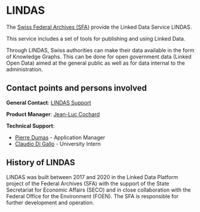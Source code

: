 # LINDAS

The [Swiss Federal Archives (SFA)](https://www.bar.admin.ch/bar/en/home.html) provide the Linked Data Service LINDAS.

This service includes a set of tools for publishing and using Linked Data.

Through LINDAS, Swiss authorities can make their data available in the form of Knowledge Graphs. This can be done for open government data (Linked Open Data) aimed at the general public as well as for data internal to the administration.

## Contact points and persons involved

**General Contact**:
[LINDAS Support](mailto:support.lindas@bar.admin.ch)

**Product Manager**:
[Jean-Luc Cochard](mailto:Jean-luc.cochard@bar.admin.ch)

**Technical Support**:
- [Pierre Dumas](mailto:pierre.dumas@bar.admin.ch) - Application Manager   
- [Claudio Di Gallo](mailto:claudio.digallo@bar.admin.ch) - University Intern

## History of LINDAS

LINDAS was built between 2017 and 2020 in the Linked Data Platform project of the Federal Archives (SFA) with the support of the State Secretariat for Economic Affairs (SECO) and in close collaboration with the Federal Office for the Environment (FOEN). The SFA is responsible for further development and operation.
